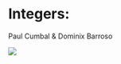 

# Integers:
Paul Cumbal & Dominix Barroso 


<img src="https://github.com/dusty-nv/jetson-inference/raw/master/docs/images/deep-vision-primitives.jpg">


